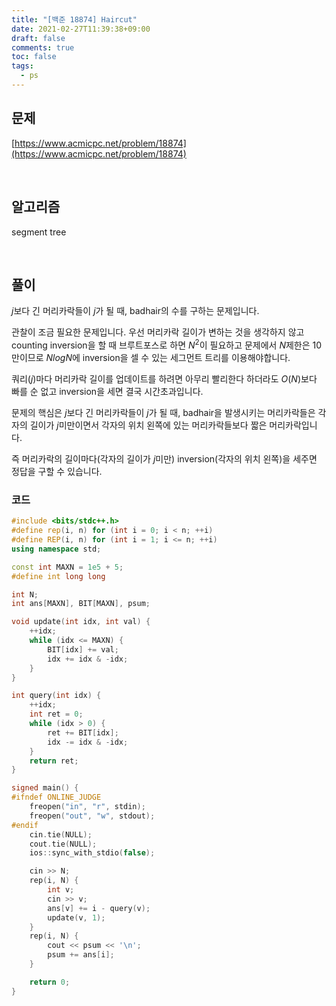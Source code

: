 ```yaml
---
title: "[백준 18874] Haircut"
date: 2021-02-27T11:39:38+09:00
draft: false
comments: true
toc: false
tags:
  - ps
---
```


## 문제

[https://www.acmicpc.net/problem/18874](https://www.acmicpc.net/problem/18874)

<br>

## 알고리즘

segment tree

<br>

## 풀이

$j$보다 긴 머리카락들이 $j$가 될 때, badhair의 수를 구하는 문제입니다.

관찰이 조금 필요한 문제입니다. 우선 머리카락 길이가 변하는 것을 생각하지 않고 counting inversion을 할 때 브루트포스로 하면 $N^2$이 필요하고 문제에서 $N$제한은 10만이므로 $NlogN$에 inversion을 셀 수 있는 세그먼트 트리를 이용해야합니다.

쿼리($j$)마다 머리카락 길이를 업데이트를 하려면 아무리 빨리한다 하더라도 $O(N)$보다 빠를 순 없고 inversion을 세면 결국 시간초과입니다.

문제의 핵심은 $j$보다 긴 머리카락들이 $j$가 될 때, badhair을 발생시키는 머리카락들은 각자의 길이가 $j$미만이면서 각자의 위치 왼쪽에 있는 머리카락들보다 짧은 머리카락입니다.

즉 머리카락의 길이마다(각자의 길이가 $j$미만) inversion(각자의 위치 왼쪽)을 세주면 정답을 구할 수 있습니다.

### 코드

```c++
#include <bits/stdc++.h>
#define rep(i, n) for (int i = 0; i < n; ++i)
#define REP(i, n) for (int i = 1; i <= n; ++i)
using namespace std;

const int MAXN = 1e5 + 5;
#define int long long

int N;
int ans[MAXN], BIT[MAXN], psum;

void update(int idx, int val) {
    ++idx;
    while (idx <= MAXN) {
        BIT[idx] += val;
        idx += idx & -idx;
    }
}

int query(int idx) {
    ++idx;
    int ret = 0;
    while (idx > 0) {
        ret += BIT[idx];
        idx -= idx & -idx;
    }
    return ret;
}

signed main() {
#ifndef ONLINE_JUDGE
    freopen("in", "r", stdin);
    freopen("out", "w", stdout);
#endif
    cin.tie(NULL);
    cout.tie(NULL);
    ios::sync_with_stdio(false);

    cin >> N;
    rep(i, N) {
        int v;
        cin >> v;
        ans[v] += i - query(v);
        update(v, 1);
    }
    rep(i, N) {
        cout << psum << '\n';
        psum += ans[i];
    }

    return 0;
}
```
